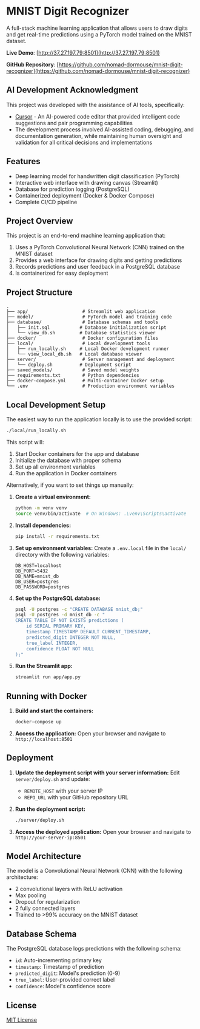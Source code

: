 # MNIST Digit Recognizer

A full-stack machine learning application that allows users to draw digits and get real-time predictions using a PyTorch model trained on the MNIST dataset.

**Live Demo**: [http://37.27.197.79:8501](http://37.27.197.79:8501)

**GitHub Repository**: [https://github.com/nomad-dormouse/mnist-digit-recognizer](https://github.com/nomad-dormouse/mnist-digit-recognizer)

## AI Development Acknowledgment

This project was developed with the assistance of AI tools, specifically:
- [Cursor](https://cursor.sh/) - An AI-powered code editor that provided intelligent code suggestions and pair programming capabilities
- The development process involved AI-assisted coding, debugging, and documentation generation, while maintaining human oversight and validation for all critical decisions and implementations

## Features

- Deep learning model for handwritten digit classification (PyTorch)
- Interactive web interface with drawing canvas (Streamlit)
- Database for prediction logging (PostgreSQL)
- Containerized deployment (Docker & Docker Compose)
- Complete CI/CD pipeline

## Project Overview

This project is an end-to-end machine learning application that:

1. Uses a PyTorch Convolutional Neural Network (CNN) trained on the MNIST dataset
2. Provides a web interface for drawing digits and getting predictions
3. Records predictions and user feedback in a PostgreSQL database
4. Is containerized for easy deployment

## Project Structure

```
.
├── app/                    # Streamlit web application
├── model/                  # PyTorch model and training code
├── database/               # Database schemas and tools
│   ├── init.sql           # Database initialization script
│   └── view_db.sh         # Database statistics viewer
├── docker/                 # Docker configuration files
├── local/                  # Local development tools
│   ├── run_locally.sh     # Local Docker development runner
│   └── view_local_db.sh   # Local database viewer
├── server/                 # Server management and deployment
│   └── deploy.sh          # Deployment script
├── saved_models/           # Saved model weights
├── requirements.txt        # Python dependencies
├── docker-compose.yml      # Multi-container Docker setup
└── .env                    # Production environment variables
```

## Local Development Setup

The easiest way to run the application locally is to use the provided script:

```bash
./local/run_locally.sh
```

This script will:
1. Start Docker containers for the app and database
2. Initialize the database with proper schema
3. Set up all environment variables
4. Run the application in Docker containers

Alternatively, if you want to set things up manually:

1. **Create a virtual environment:**
   ```bash
   python -m venv venv
   source venv/bin/activate  # On Windows: .\venv\Scripts\activate
   ```

2. **Install dependencies:**
   ```bash
   pip install -r requirements.txt
   ```

3. **Set up environment variables:**
   Create a `.env.local` file in the `local/` directory with the following variables:
   ```
   DB_HOST=localhost
   DB_PORT=5432
   DB_NAME=mnist_db
   DB_USER=postgres
   DB_PASSWORD=postgres
   ```

4. **Set up the PostgreSQL database:**
   ```bash
   psql -U postgres -c "CREATE DATABASE mnist_db;"
   psql -U postgres -d mnist_db -c "
   CREATE TABLE IF NOT EXISTS predictions (
       id SERIAL PRIMARY KEY,
       timestamp TIMESTAMP DEFAULT CURRENT_TIMESTAMP,
       predicted_digit INTEGER NOT NULL,
       true_label INTEGER,
       confidence FLOAT NOT NULL
   );"
   ```

5. **Run the Streamlit app:**
   ```bash
   streamlit run app/app.py
   ```

## Running with Docker

1. **Build and start the containers:**
   ```bash
   docker-compose up
   ```

2. **Access the application:**
   Open your browser and navigate to `http://localhost:8501`

## Deployment

1. **Update the deployment script with your server information:**
   Edit `server/deploy.sh` and update:
   - `REMOTE_HOST` with your server IP
   - `REPO_URL` with your GitHub repository URL

2. **Run the deployment script:**
   ```bash
   ./server/deploy.sh
   ```
3. **Access the deployed application:**
   Open your browser and navigate to `http://your-server-ip:8501`

## Model Architecture

The model is a Convolutional Neural Network (CNN) with the following architecture:
- 2 convolutional layers with ReLU activation
- Max pooling
- Dropout for regularization
- 2 fully connected layers
- Trained to >99% accuracy on the MNIST dataset

## Database Schema

The PostgreSQL database logs predictions with the following schema:
- `id`: Auto-incrementing primary key
- `timestamp`: Timestamp of prediction
- `predicted_digit`: Model's prediction (0-9)
- `true_label`: User-provided correct label
- `confidence`: Model's confidence score

## License

[MIT License](LICENSE) 
